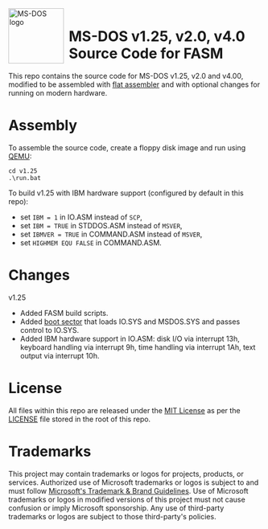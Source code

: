 <img width="110" height="110" align="left" style="float: left; margin: 0 10px 0 0;" alt="MS-DOS logo" src="https://github.com/Microsoft/MS-DOS/blob/main/.readmes/msdos-logo.png">   

# MS-DOS v1.25, v2.0, v4.0 Source Code for FASM
This repo contains the source code for MS-DOS v1.25, v2.0 and v4.00, modified to be assembled with [flat assembler](https://flatassembler.net/) and with optional changes for running on modern hardware.

# Assembly
To assemble the source code, create a floppy disk image and run using [QEMU](https://www.qemu.org/):
```
cd v1.25
.\run.bat
```

To build v1.25 with IBM hardware support (configured by default in this repo):
* set `IBM = 1` in IO.ASM instead of `SCP`,
* set `IBM = TRUE` in STDDOS.ASM instead of `MSVER`,
* set `IBMVER = TRUE` in COMMAND.ASM instead of `MSVER`,
* set `HIGHMEM EQU FALSE` in COMMAND.ASM.

# Changes
v1.25
* Added FASM build scripts.
* Added [boot sector](v1.25/bootsect.asm) that loads IO.SYS and MSDOS.SYS and passes control to IO.SYS.
* Added IBM hardware support in IO.ASM: disk I/O via interrupt 13h, keyboard handling via interrupt 9h, time handling via interrupt 1Ah, text output via interrupt 10h.

# License
All files within this repo are released under the [MIT License](https://en.wikipedia.org/wiki/MIT_License) as per the [LICENSE](LICENSE) file stored in the root of this repo.

# Trademarks
This project may contain trademarks or logos for projects, products, or services. Authorized use of Microsoft
trademarks or logos is subject to and must follow
[Microsoft's Trademark & Brand Guidelines](https://www.microsoft.com/legal/intellectualproperty/trademarks/usage/general).
Use of Microsoft trademarks or logos in modified versions of this project must not cause confusion or imply Microsoft sponsorship.
Any use of third-party trademarks or logos are subject to those third-party's policies.
